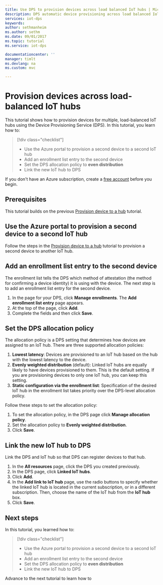 ```yaml
---
title: Use DPS to provision devices across load balanced IoT hubs | Microsoft Docs
description: DPS automatic device provisioning across load balanced IoT hubs in Azure Portal
services: iot-dps
keywords: 
author: sethmanheim
ms.author: sethm
ms.date: 09/01/2017
ms.topic: tutorial
ms.service: iot-dps

documentationcenter: ''
manager: timlt
ms.devlang: na
ms.custom: mvc

---
```



# Provision devices across load-balanced IoT hubs

This tutorial shows how to provision devices for multiple, load-balanced IoT hubs using the Device Provisioning Service (DPS). In this tutorial, you learn how to:

> [!div class="checklist"]
> * Use the Azure portal to provision a second device to a second IoT hub 
> * Add an enrollment list entry to the second device
> * Set the DPS allocation policy to **even distribution**
> * Link the new IoT hub to DPS

If you don't have an Azure subscription, create a [free account](https://azure.microsoft.com/free/) before you begin.

## Prerequisites

This tutorial builds on the previous [Provision device to a hub](tutorial-provision-device-to-hub.md) tutorial.

## Use the Azure portal to provision a second device to a second IoT hub

Follow the steps in the [Provision device to a hub](tutorial-provision-device-to-hub.md) tutorial to provision a second device to another IoT hub.

## Add an enrollment list entry to the second device

The enrollment list tells the DPS which method of attestation (the method for confirming a device identity) it is using with the device. The next step is to add an enrollment list entry for the second device. 

1. In the page for your DPS, click **Manage enrollments**. The **Add enrollment list entry** page appears. 
2. At the top of the page, click **Add**.
2. Complete the fields and then click **Save**.

## Set the DPS allocation policy

The allocation policy is a DPS setting that determines how devices are assigned to an IoT hub. There are three supported allocation policies: 

1. **Lowest latency**: Devices are provisioned to an IoT hub based on the hub with the lowest latency to the device.
2. **Evenly weighted distribution** (default): Linked IoT hubs are equally likely to have devices provisioned to them. This is the default setting. If you are provisioning devices to only one IoT hub, you can keep this setting. 
3. **Static configuration via the enrollment list**: Specification of the desired IoT hub in the enrollment list takes priority over the DPS-level allocation policy.

Follow these steps to set the allocation policy:

1. To set the allocation policy, in the DPS page click **Manage allocation policy**.
2. Set the allocation policy to **Evenly weighted distribution**.
3. Click **Save**.

## Link the new IoT hub to DPS

Link the DPS and IoT hub so that DPS can register devices to that hub.

1. In the **All resources** page, click the DPS you created previously.
2. In the DPS page, click **Linked IoT hubs**.
3. Click **Add**.
4. In the **Add link to IoT hub** page, use the radio buttons to specify whether the linked IoT hub is located in the current subscription, or in a different subscription. Then, choose the name of the IoT hub from the **IoT hub** box.
5. Click **Save**.

## Next steps

In this tutorial, you learned how to:

> [!div class="checklist"]
> * Use the Azure portal to provision a second device to a second IoT hub 
> * Add an enrollment list entry to the second device
> * Set the DPS allocation policy to **even distribution**
> * Link the new IoT hub to DPS

Advance to the next tutorial to learn how to 
<!-- Replace this .md
> [!div class="nextstepaction"]
> [Bind an existing custom SSL certificate to Azure Web Apps](app-service-web-tutorial-custom-ssl.md)
-->

